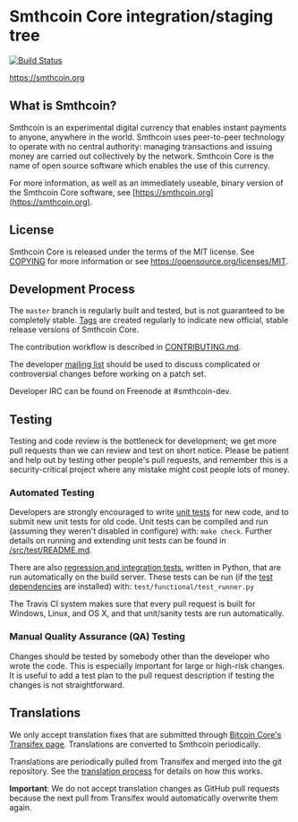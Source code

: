 Smthcoin Core integration/staging tree
=====================================

[![Build Status](https://travis-ci.org/smthcoin-project/smthcoin.svg?branch=master)](https://travis-ci.org/smthcoin-project/smthcoin)

https://smthcoin.org

What is Smthcoin?
----------------

Smthcoin is an experimental digital currency that enables instant payments to
anyone, anywhere in the world. Smthcoin uses peer-to-peer technology to operate
with no central authority: managing transactions and issuing money are carried
out collectively by the network. Smthcoin Core is the name of open source
software which enables the use of this currency.

For more information, as well as an immediately useable, binary version of
the Smthcoin Core software, see [https://smthcoin.org](https://smthcoin.org).

License
-------

Smthcoin Core is released under the terms of the MIT license. See [COPYING](COPYING) for more
information or see https://opensource.org/licenses/MIT.

Development Process
-------------------

The `master` branch is regularly built and tested, but is not guaranteed to be
completely stable. [Tags](https://github.com/smthcoin-project/smthcoin/tags) are created
regularly to indicate new official, stable release versions of Smthcoin Core.

The contribution workflow is described in [CONTRIBUTING.md](CONTRIBUTING.md).

The developer [mailing list](https://groups.google.com/forum/#!forum/smthcoin-dev)
should be used to discuss complicated or controversial changes before working
on a patch set.

Developer IRC can be found on Freenode at #smthcoin-dev.

Testing
-------

Testing and code review is the bottleneck for development; we get more pull
requests than we can review and test on short notice. Please be patient and help out by testing
other people's pull requests, and remember this is a security-critical project where any mistake might cost people
lots of money.

### Automated Testing

Developers are strongly encouraged to write [unit tests](src/test/README.md) for new code, and to
submit new unit tests for old code. Unit tests can be compiled and run
(assuming they weren't disabled in configure) with: `make check`. Further details on running
and extending unit tests can be found in [/src/test/README.md](/src/test/README.md).

There are also [regression and integration tests](/test), written
in Python, that are run automatically on the build server.
These tests can be run (if the [test dependencies](/test) are installed) with: `test/functional/test_runner.py`

The Travis CI system makes sure that every pull request is built for Windows, Linux, and OS X, and that unit/sanity tests are run automatically.

### Manual Quality Assurance (QA) Testing

Changes should be tested by somebody other than the developer who wrote the
code. This is especially important for large or high-risk changes. It is useful
to add a test plan to the pull request description if testing the changes is
not straightforward.

Translations
------------

We only accept translation fixes that are submitted through [Bitcoin Core's Transifex page](https://www.transifex.com/projects/p/bitcoin/).
Translations are converted to Smthcoin periodically.

Translations are periodically pulled from Transifex and merged into the git repository. See the
[translation process](doc/translation_process.md) for details on how this works.

**Important**: We do not accept translation changes as GitHub pull requests because the next
pull from Transifex would automatically overwrite them again.
